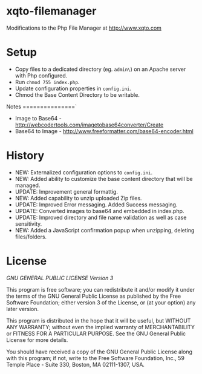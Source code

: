 xqto-filemanager
================

Modifications to the Php File Manager at http://www.xqto.com

Setup
===============

- Copy files to a dedicated directory (eg. `admin\`) on an Apache server with Php configured.
- Run `chmod 755 index.php`.
- Update configuration properties in `config.ini`.
- Chmod the Base Content Directory to be writable.

Notes
===============`
- Image to Base64 - http://webcodertools.com/imagetobase64converter/Create
- Base64 to Image - http://www.freeformatter.com/base64-encoder.html

History
===============
- NEW: Externalized configuration options to `config.ini`.
- NEW: Added ability to customize the base content directory that will be  managed.
- UPDATE: Improvement general formattig.
- NEW: Added capability to unzip uploaded Zip files.
- UPDATE: Improved Error messaging. Added Success messaging.
- UPDATE: Converted images to base64 and embedded in index.php.
- UPDATE: Improved directory and file name validation as well as case sensitivity.
- NEW: Added a JavaScript confirmation popup when unzipping, deleting files/folders.

License
===============

*GNU GENERAL PUBLIC LICENSE Version 3*



This program is free software; you can redistribute it and/or
modify it under the terms of the GNU General Public License
as published by the Free Software Foundation; either version 3
of the License, or (at your option) any later version.

This program is distributed in the hope that it will be useful,
but WITHOUT ANY WARRANTY; without even the implied warranty of
MERCHANTABILITY or FITNESS FOR A PARTICULAR PURPOSE.  See the
GNU General Public License for more details.

You should have received a copy of the GNU General Public License
along with this program; if not, write to the Free Software
Foundation, Inc., 59 Temple Place - Suite 330, Boston, MA  02111-1307, USA.
